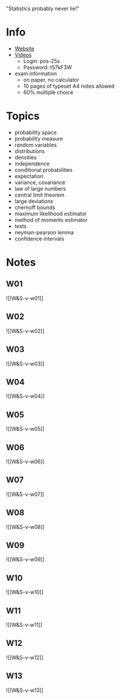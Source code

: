 
"Statistics probably never lie!"

# Info
- [Website](https://metaphor.ethz.ch/x/2025/fs/401-0614-00L/)
- [Videos](https://video.ethz.ch/lectures/d-math/2025/spring/401-0614-00L.html)
    - Login: pos-25s
    - Password: t57kF3W
- exam information
	- on paper, no calculator
    - 10 pages of typeset A4 notes allowed
    - 60% multiple choice

# Topics
 - probability space
 - probability measure
 - random variables
 - distributions
 - densities
 - independence
 - conditional probabilities
 - expectation
 - variance, covariance
 - law of large numbers
 - central limit theorem
 - large deviations
 - chernoff bounds
 - maximum likelihood estimator
 - method of moments estimator
 - tests
 - neyman-pearson lemma
 - confidence intervals


# Notes

## W01
![[W&S-v-w01]]

## W02
![[W&S-v-w02]]

## W03
![[W&S-v-w03]]

## W04
![[W&S-v-w04]]

## W05
![[W&S-v-w05]]

## W06
![[W&S-v-w06]]

## W07
![[W&S-v-w07]]

## W08
![[W&S-v-w08]]

## W09
![[W&S-v-w09]]

## W10
![[W&S-v-w10]]

## W11
![[W&S-v-w11]]

## W12
![[W&S-v-w12]]

## W13
![[W&S-v-w13]]

